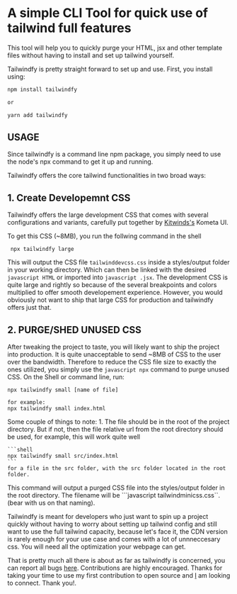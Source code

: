 # A simple CLI Tool for quick use of tailwind full features

This tool will help you to quickly purge your HTML, jsx and other template files without having to install and set up tailwind yourself.

Tailwindfy is pretty straight forward to set up and use.
First, you install using:

```javascript
npm install tailwindfy

or 

yarn add tailwindfy
```

## USAGE

Since tailwindfy is a command line npm package, you simply need to use the node's npx command to get it up and running.

Tailwindfy offers the core tailwind functionalities in two broad ways:

## 1. Create Developemnt CSS

Tailwindfy offers the large development CSS that comes with several configurations and variants, carefully put together by [Kitwinds's](https://kitwind.io/) Kometa UI. 

To get this CSS (~8MB), you run the follwing command in the shell

```shell
 npx tailwindfy large
```

This will output the CSS file ```tailwinddevcss.css``` inside a styles/output folder in your working directory. Which can then be linked with the desired ```javascript HTML``` or imported into ```javascript .jsx```.
The development CSS is quite large and rightly so because of the several breakpoints and colors multiplied to offer smooth developement experience. However, you would obviously not want to ship that large CSS for production and tailwindfy offers just that.

## 2. PURGE/SHED UNUSED CSS

After tweaking the project to taste, you will likely want to ship the project into production. It is quite unacceptable to send ~8MB of CSS to the user over the bandwidth. Therefore to reduce the CSS file size to exactly the ones utilized, you simply use the ```javascript npx``` command to purge unused CSS. On the Shell or command line, run:

```shell
npx tailwindfy small [name of file]

for example:
npx tailwindfy small index.html
```

Some couple of things to note:
    1. The file should be in the root of the project directory. But if not, then the file relative url from the root directory should be used, for example, this will work quite well

    ```shell
    npx tailwindfy small src/index.html
    ```
    for a file in the src folder, with the src folder located in the root folder.

This command will output a purged CSS file into the styles/output folder in the root directory. The filename will be ```javascript tailwindminicss.css``.(bear with us on that naming).

Tailwindfy is meant for developers who just want to spin up a project quickly without having to worry about setting up tailwind config and still want to use the full tailwind capacity, because let's face it, the CDN version is rarely enough for your use case and comes with a lot of unnneccesary css. You will need all the optimization your webpage can get.


That is pretty much all there is about as far as tailwindfy is concerned, you can report all bugs [here](https://github.com/obafemiolorungbon/tailwindfy/issues). Contributions are highly encouraged. Thanks for taking your time to use my first contribution to open source and [I](https://github.com/obafemiolorungbon) am looking to connect. Thank you!.


